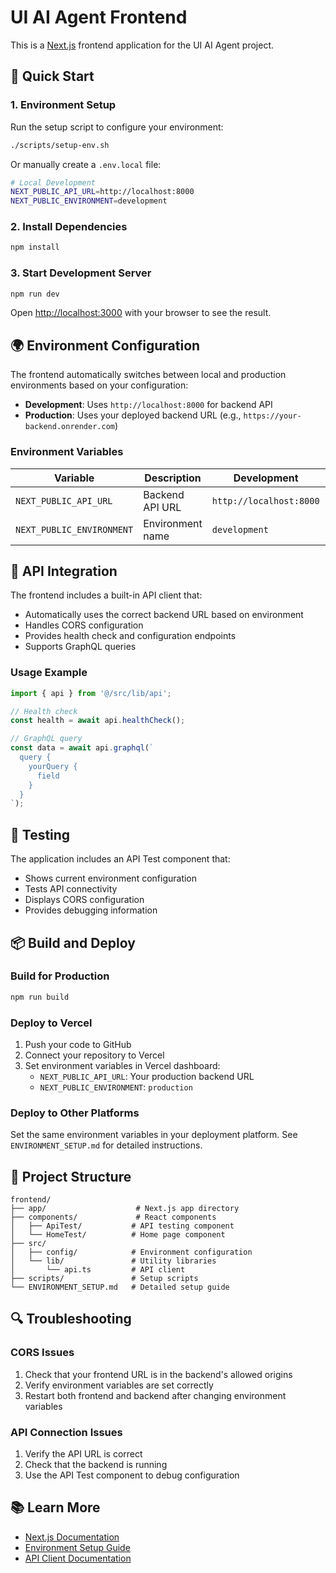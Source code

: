 # UI AI Agent Frontend

This is a [Next.js](https://nextjs.org/) frontend application for the UI AI Agent project.

## 🚀 Quick Start

### 1. Environment Setup

Run the setup script to configure your environment:

```bash
./scripts/setup-env.sh
```

Or manually create a `.env.local` file:

```bash
# Local Development
NEXT_PUBLIC_API_URL=http://localhost:8000
NEXT_PUBLIC_ENVIRONMENT=development
```

### 2. Install Dependencies

```bash
npm install
```

### 3. Start Development Server

```bash
npm run dev
```

Open [http://localhost:3000](http://localhost:3000) with your browser to see the result.

## 🌍 Environment Configuration

The frontend automatically switches between local and production environments based on your configuration:

- **Development**: Uses `http://localhost:8000` for backend API
- **Production**: Uses your deployed backend URL (e.g., `https://your-backend.onrender.com`)

### Environment Variables

| Variable | Description | Development | Production |
|----------|-------------|-------------|------------|
| `NEXT_PUBLIC_API_URL` | Backend API URL | `http://localhost:8000` | `https://your-backend.onrender.com` |
| `NEXT_PUBLIC_ENVIRONMENT` | Environment name | `development` | `production` |

## 🔧 API Integration

The frontend includes a built-in API client that:

- Automatically uses the correct backend URL based on environment
- Handles CORS configuration
- Provides health check and configuration endpoints
- Supports GraphQL queries

### Usage Example

```typescript
import { api } from '@/src/lib/api';

// Health check
const health = await api.healthCheck();

// GraphQL query
const data = await api.graphql(`
  query {
    yourQuery {
      field
    }
  }
`);
```

## 🧪 Testing

The application includes an API Test component that:

- Shows current environment configuration
- Tests API connectivity
- Displays CORS configuration
- Provides debugging information

## 📦 Build and Deploy

### Build for Production

```bash
npm run build
```

### Deploy to Vercel

1. Push your code to GitHub
2. Connect your repository to Vercel
3. Set environment variables in Vercel dashboard:
   - `NEXT_PUBLIC_API_URL`: Your production backend URL
   - `NEXT_PUBLIC_ENVIRONMENT`: `production`

### Deploy to Other Platforms

Set the same environment variables in your deployment platform. See `ENVIRONMENT_SETUP.md` for detailed instructions.

## 📁 Project Structure

```
frontend/
├── app/                    # Next.js app directory
├── components/             # React components
│   ├── ApiTest/           # API testing component
│   └── HomeTest/          # Home page component
├── src/
│   ├── config/            # Environment configuration
│   └── lib/               # Utility libraries
│       └── api.ts         # API client
├── scripts/               # Setup scripts
└── ENVIRONMENT_SETUP.md   # Detailed setup guide
```

## 🔍 Troubleshooting

### CORS Issues

1. Check that your frontend URL is in the backend's allowed origins
2. Verify environment variables are set correctly
3. Restart both frontend and backend after changing environment variables

### API Connection Issues

1. Verify the API URL is correct
2. Check that the backend is running
3. Use the API Test component to debug configuration

## 📚 Learn More

- [Next.js Documentation](https://nextjs.org/docs)
- [Environment Setup Guide](./ENVIRONMENT_SETUP.md)
- [API Client Documentation](./src/lib/api.ts)
